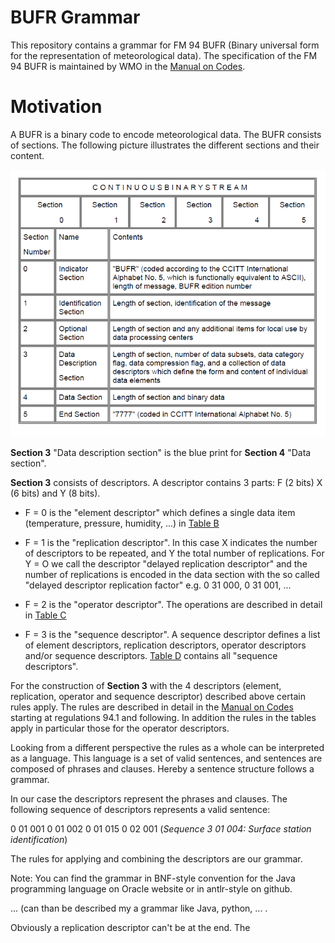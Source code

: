 # BUFR Grammar

This repository contains a grammar for FM 94 BUFR (Binary universal form for the representation of meteorological data).
The specification of the FM 94 BUFR is maintained by WMO in the [Manual on Codes](https://library.wmo.int/doc_num.php?explnum_id=5831).

# Motivation
A BUFR is a binary code to encode meteorological data. The BUFR consists of sections. The following picture illustrates the different sections and their content.

![BUFR Sections](https://github.com/mheene/bufr-grammar/blob/master/pics/sections.png)

**Section 3** "Data description section" is the blue print for **Section 4** "Data section". 

**Section 3** consists of descriptors. A descriptor contains 3 parts: F (2 bits) X (6 bits) and Y (8 bits).

* F = 0 is the "element descriptor" which defines a single data item (temperature, pressure, humidity, ...) in [Table B](http://www.wmo.int/pages/prog/www/WMOCodes/WMO306_vI2/LatestVERSION/WMO306_vI2_BUFRCREX_TableB_en.pdf)

* F = 1 is the "replication descriptor". In this case X indicates the number of descriptors to be repeated, and Y the total number of replications. For Y = O we call the descriptor "delayed replication descriptor" and the number of replications is encoded in the data section with the so called "delayed descriptor replication factor" e.g. 0 31 000, 0 31 001, ...

* F = 2 is the "operator descriptor". The operations are described in detail in [Table C](http://www.wmo.int/pages/prog/www/WMOCodes/WMO306_vI2/LatestVERSION/WMO306_vI2_BUFR_TableC_en.pdf)

* F = 3 is the "sequence descriptor". A sequence descriptor defines a list of element  descriptors,  replication  descriptors,  operator  descriptors  and/or  sequence descriptors.  [Table D](http://www.wmo.int/pages/prog/www/WMOCodes/WMO306_vI2/LatestVERSION/WMO306_vI2_BUFR_TableD_en.pdf) contains all "sequence descriptors".

For the construction of **Section 3** with the 4 descriptors (element, replication, operator and sequence descriptor) described above certain rules apply. The rules are described in detail in the [Manual on Codes](https://library.wmo.int/doc_num.php?explnum_id=5831) starting at regulations 94.1 and following. In addition the rules in the tables apply in particular those for the operator descriptors.

Looking from a different perspective the rules as a whole can be interpreted as a language. This language is a set of valid sentences, and sentences are composed of phrases and clauses. Hereby a sentence structure follows a grammar. 

In our case the descriptors represent the phrases and clauses. 
The following sequence of descriptors represents a valid sentence:

0 01 001 0 01 002 0 01 015 0 02 001 (*Sequence 3 01 004: Surface station identification*)

The rules for applying and combining the descriptors are our grammar. 

Note: You can find the grammar in BNF-style convention for the Java programming language on Oracle website  or in antlr-style on github.



 ... (can than be described my a grammar like Java, python, ... . 


 Obviously a replication descriptor can't be at the end. The 